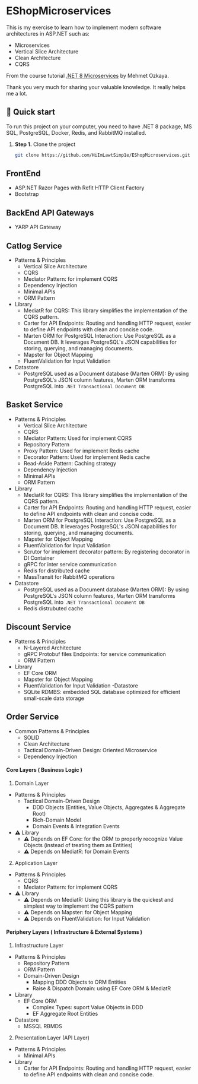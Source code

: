 # EShopMicroservices

This is my exercise to learn how to implement modern software architectures in ASP.NET such as:
- Microservices
- Vertical Slice Architecture
- Clean Architecture
- CQRS

From the course tutorial [.NET 8 Microservices](https://www.udemy.com/course/microservices-architecture-and-implementation-on-dotnet) by Mehmet Ozkaya.

Thank you very much for sharing your valuable knowledge. It really helps me a lot.

## 🚀 Quick start

To run this project on your computer, you need to have .NET 8 package, MS SQL, PostgreSQL, Docker, Redis, and RabbitMQ installed.

1.  **Step 1.**
    Clone the project
    ```sh
    git clone https://github.com/HiImLawtSimp1e/EShopMicroservices.git
    ``` 
## FrontEnd
- ASP.NET Razor Pages with Refit HTTP Client Factory
- Bootstrap

## BackEnd API Gateways
- YARP API Gateway

## Catlog Service
- Patterns & Principles
  - Vertical Slice Architecture
  - CQRS
  - Mediator Pattern: for implement CQRS
  - Dependency Injection
  - Minimal APIs
  - ORM Pattern
- Library
  - MediatR for CQRS: This library simplifies the implementation of the CQRS pattern.
  - Carter for API Endpoints: Routing and handling HTTP request, easier to define API endpoints with clean and concise code.
  - Marten ORM for PostgreSQL Interaction: Use PostgreSQL as a Document DB. It leverages PostgreSQL's JSON capabilities for storing, querying, and managing documents.
  - Mapster for Object Mapping
  - FluentValidation for Input Validation
- Datastore
  - PostgreSQL used as a Document database (Marten ORM): By using PostgreSQL's JSON column features, Marten ORM transforms PostgreSQL into `.NET Transactional Document DB`

## Basket Service
- Patterns & Principles
  - Vertical Slice Architecture
  - CQRS
  - Mediator Pattern: Used for implement CQRS
  - Repository Pattern
  - Proxy Pattern: Used for implement Redis cache
  - Decorator Pattern: Used for implement Redis cache
  - Read-Aside Pattern: Caching strategy
  - Dependency Injection
  - Minimal APIs
  - ORM Pattern
- Library
  - MediatR for CQRS: This library simplifies the implementation of the CQRS pattern.
  - Carter for API Endpoints: Routing and handling HTTP request, easier to define API endpoints with clean and concise code.
  - Marten ORM for PostgreSQL Interaction: Use PostgreSQL as a Document DB. It leverages PostgreSQL's JSON capabilities for storing, querying, and managing documents.
  - Mapster for Object Mapping
  - FluentValidation for Input Validation
  - Scrutor for implement decorator pattern: By registering decorator in DI Container
  - gRPC for inter service communication
  - Redis for distributed cache
  - MassTransit for RabbitMQ operations
- Datastore
  - PostgreSQL used as a Document database (Marten ORM): By using PostgreSQL's JSON column features, Marten ORM transforms PostgreSQL into `.NET Transactional Document DB`
  - Redis distrubuted cache

## Discount Service
- Patterns & Principles
  - N-Layered Architecture
  - gRPC Protobuf files Endpoints: for service communication
  - ORM Pattern
- Library
  - EF Core ORM
  - Mapster for Object Mapping
  - FluentValidation for Input Validation
-Datastore
  - SQLite RDMBS: embedded SQL database optimized for efficient small-scale data storage

## Order Service
- Common Patterns & Principles
  - SOLID
  - Clean Architecture
  - Tactical Domain-Driven Design: Oriented Microservice 
  - Dependency Injection

#### Core Layers ( Business Logic )
1. Domain Layer
- Patterns & Principles
  - Tactical Domain-Driven Design 
    - DDD Objects (Entities, Value Objects, Aggregates & Aggregate Root)
    - Rich-Domain Model
    - Domain Events & Integration Events
- ⚠️ Library
  - ⚠️ Depends on EF Core: for the ORM to properly recognize Value Objects (instead of treating them as Entities)
  - ⚠️ Depends on MediatR: for Domain Events

2. Application Layer
- Patterns & Principles
  - CQRS
  - Mediator Pattern: for implement CQRS
- ⚠️ Library
  - ⚠️ Depends on MediatR: Using this library is the quickest and simplest way to implement the CQRS pattern
  - ⚠️ Depends on Mapster: for Object Mapping
  - ⚠️ Depends on FluentValidation: for Input Validation

#### Periphery Layers ( Infrastructure & External Systems )

1. Infrastructure Layer
- Patterns & Principles
  - Repository Pattern
  - ORM Pattern
  - Domain-Driven Design
    - Mapping DDD Objects to ORM Entities
    - Raise & Dispatch Domain: using EF Core ORM & MediatR
- Library
  - EF Core ORM
      - Complex Types: suport Value Objects in DDD
      - EF Aggregate Root Entities
- Datastore
  - MSSQL RBMDS 

2. Presentation Layer (API Layer)
- Patterns & Principles
  - Minimal APIs
- Library
  - Carter for API Endpoints: Routing and handling HTTP request, easier to define API endpoints with clean and concise code.
